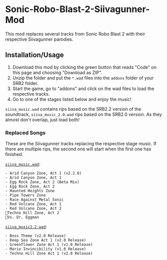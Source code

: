 # Sonic-Robo-Blast-2-Siivagunner-Mod

This mod replaces several tracks from Sonic Robo Blast 2 with their respective Siivagunner parodies. 

## Installation/Usage

1. Download this mod by clicking the green button that reads "Code" on this page and choosing "Download as ZIP".
2. Unzip the folder and put the `*.wad` files into the `addons` folder of your SRB2 folder.
3. Start the game, go to "addons" and click on the wad files to load the respective tracks.
4. Go to one of the stages listed below and enjoy the music!

`siiva_music.wad` contains rips based on the SRB2.2 version of the soundtrack, `siiva_music_2.0.wad` rips based on the SRB2.0 version. As they almost don't overlap, just load both!

### Replaced Songs
These are the Siivagunner tracks replacing the respective stage music. If there are multiple rips, the second one will start when the first one has finished.

[`siiva_music.wad`](https://www.youtube.com/playlist?list=PLL0CQjrcN8D3J175HprihA47qwvcN46uD):

    - Arid Canyon Zone, Act 1 (v2.2.8)
    - Arid Canyon Zone, Act 1
    - Egg Rock Zone, Act 2 (Beta Mix)
    - Egg Rock Zone, Act 2
    - Haunted Heights Zone
    - Pipe Towers Zone
    - Race Against Metal Sonic
    - Red Volcano Zone, Act 1
    - Red Volcano Zone, Act 2
    Techno Hill Zone, Act 2
    Vs. Dr. Eggman

[`siiva_music2.2.wad`](https://www.youtube.com/playlist?list=PLL0CQjrcN8D3C4GJ60hkWDaoe6juYBysR):

    - Boss Theme (v2.0 Release)
    - Deep Sea Zone Act 1 (v2.0 Release)
    - Greenflower Zone Act 1 (v1.0 Release)
    - Mario Invincibility (v1.0 Release)
    - Techno Hill Zone Act 1 (v2.0 Release)
